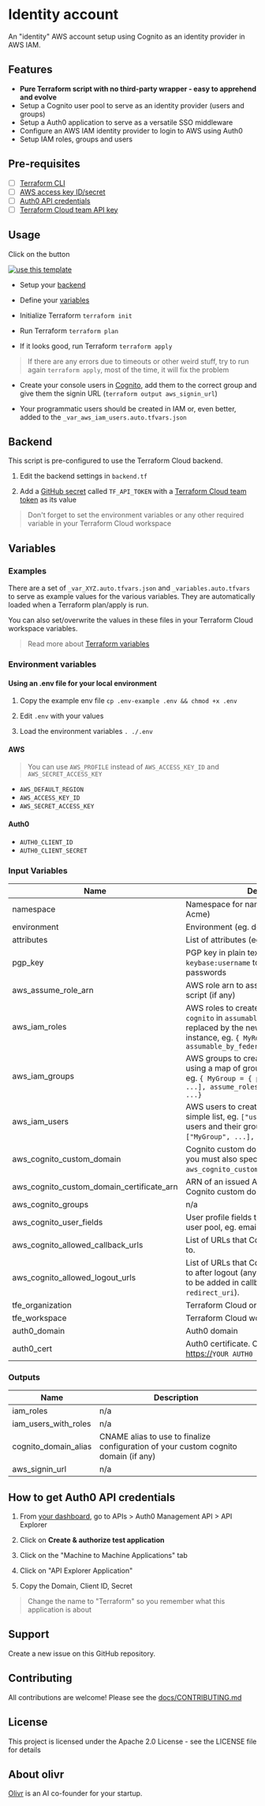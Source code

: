 # Identity account

An "identity" AWS account setup using Cognito as an identity provider in AWS IAM.

## Features

- **Pure Terraform script with no third-party wrapper - easy to apprehend and evolve**
- Setup a Cognito user pool to serve as an identity provider (users and groups)
- Setup a Auth0 application to serve as a versatile SSO middleware
- Configure an AWS IAM identity provider to login to AWS using Auth0
- Setup IAM roles, groups and users

## Pre-requisites

- [ ] [Terraform CLI](https://learn.hashicorp.com/terraform/getting-started/install.html)
- [ ] [AWS access key ID/secret](https://console.aws.amazon.com/iam/home#/security_credentials)
- [ ] [Auth0 API credentials](#how-to-get-auth0-api-credentials)
- [ ] [Terraform Cloud team API key](#backend)

## Usage

Click on the button

[![use this template](https://raw.githubusercontent.com/olivr-com/defaults/master/docs/images/usetemplate.png)](https://github.com/olivr-templates/infra-identity/generate)

- Setup your [backend](#backend)

- Define your [variables](#variables)

- Initialize Terraform `terraform init`

- Run Terraform `terraform plan`

- If it looks good, run Terraform `terraform apply`

> If there are any errors due to timeouts or other weird stuff, try to run again `terraform apply`, most of the time, it will fix the problem

- Create your console users in [Cognito](https://console.aws.amazon.com/cognito/home?region=us-east-1), add them to the correct group and give them the signin URL (`terraform output aws_signin_url`)

- Your programmatic users should be created in IAM or, even better, added to the `_var_aws_iam_users.auto.tfvars.json`

<!-- auto-terraform-backend -->
## Backend

This script is pre-configured to use the Terraform Cloud backend.

1. Edit the backend settings in `backend.tf`

2. Add a [GitHub secret](https://help.github.com/en/actions/configuring-and-managing-workflows/creating-and-storing-encrypted-secrets) called `TF_API_TOKEN` with a [Terraform Cloud team token](https://www.terraform.io/docs/cloud/users-teams-organizations/api-tokens.html#team-api-tokens) as its value

> Don't forget to set the environment variables or any other required variable in your Terraform Cloud workspace

<!-- auto-terraform-backend -->

## Variables

### Examples

There are a set of `_var_XYZ.auto.tfvars.json` and `_variables.auto.tfvars` to serve as example values for the various variables. They are automatically loaded when a Terraform plan/apply is run.

You can also set/overwrite the values in these files in your Terraform Cloud workspace variables.

> Read more about [Terraform variables](https://www.terraform.io/docs/configuration/variables.html)

<!-- auto-environment-variables -->
### Environment variables

#### Using an .env file for your local environment

1. Copy the example env file `cp .env-example .env && chmod +x .env`

2. Edit `.env` with your values

3. Load the environment variables `. ./.env`

<!-- auto-environment-variables -->

<!-- auto-terraform-env -->
#### AWS

> You can use `AWS_PROFILE` instead of `AWS_ACCESS_KEY_ID` and `AWS_SECRET_ACCESS_KEY`

- `AWS_DEFAULT_REGION`
- `AWS_ACCESS_KEY_ID`
- `AWS_SECRET_ACCESS_KEY`

#### Auth0

- `AUTH0_CLIENT_ID`
- `AUTH0_CLIENT_SECRET`
<!-- auto-terraform-env -->

<!-- auto-terraform-variables -->
### Input Variables

| Name | Description | Type | Default | Required |
|------|-------------|------|---------|:--------:|
| namespace | Namespace for naming resources (eg. `ac` for Acme) | `string` | n/a | yes |
| environment | Environment (eg. dev, prod, staging) | `string` | n/a | yes |
| attributes | List of attributes (eg. internal, public) | `list(string)` | `null` | no |
| pgp\_key | PGP key in plain text or using the format `keybase:username` to encrypt user keys and passwords | `string` | `null` | no |
| aws\_assume\_role\_arn | AWS role arn to assume when running this script (if any) | `string` | `null` | no |
| aws\_iam\_roles | AWS roles to create. If you set the value `cognito` in `assumable_by_federated`, it will be replaced by the newly created Cognito instance, eg. `{ MyRole = { assumable_by_federated = ["cognito"] } }` | `map(map(list(string)))` | `{}` | no |
| aws\_iam\_groups | AWS groups to create. It should be specified using a map of groups and their attributes, eg. `{ MyGroup = { policies = ["arn:xxx", ...], assume_roles = ["arn:xxx", ...] }, ...}` | `map(map(list(string)))` | `{}` | no |
| aws\_iam\_users | AWS users to create. You can specify a simple list, eg. `["user-1", ...]` or a map of users and their groups, eg. `{ user-1 = ["MyGroup", ...], ...}`. | `any` | `{}` | no |
| aws\_cognito\_custom\_domain | Cognito custom domain name. To use this, you must also specify `aws_cognito_custom_domain_certificate_arn`. | `string` | `null` | no |
| aws\_cognito\_custom\_domain\_certificate\_arn | ARN of an issued ACM certificate for the Cognito custom domain name. | `string` | `null` | no |
| aws\_cognito\_groups | n/a | `map(map(string))` | `{}` | no |
| aws\_cognito\_user\_fields | User profile fields to add to your Cognito user pool, eg. email, birthdate, twitter | `map` | `{}` | no |
| aws\_cognito\_allowed\_callback\_urls | List of URLs that Cognito clients can redirect to. | `list(string)` | `[]` | no |
| aws\_cognito\_allowed\_logout\_urls | List of URLs that Cognito clients can redirect to after logout (any url added here also need to be added in callback if making use of `redirect_uri`). | `list(string)` | `[]` | no |
| tfe\_organization | Terraform Cloud organization name | `string` | `null` | no |
| tfe\_workspace | Terraform Cloud workspace name | `string` | `null` | no |
| auth0\_domain | Auth0 domain | `string` | n/a | yes |
| auth0\_cert | Auth0 certificate. Can be found at <https://>`YOUR AUTH0 DOMAIN`/pem | `string` | n/a | yes |

### Outputs

| Name | Description |
|------|-------------|
| iam\_roles | n/a |
| iam\_users\_with\_roles | n/a |
| cognito\_domain\_alias | CNAME alias to use to finalize configuration of your custom cognito domain (if any) |
| aws\_signin\_url | n/a |

<!-- auto-terraform-variables -->

## How to get Auth0 API credentials

1. From [your dashboard](https://manage.auth0.com/dashboard), go to APIs > Auth0 Management API > API Explorer

2. Click on **Create & authorize test application**

3. Click on the "Machine to Machine Applications" tab

4. Click on "API Explorer Application"

5. Copy the Domain, Client ID, Secret

> Change the name to "Terraform" so you remember what this application is about

<!-- auto-support -->

## Support

Create a new issue on this GitHub repository.

<!-- auto-support -->

<!-- auto-contribute -->

## Contributing

All contributions are welcome! Please see the [docs/CONTRIBUTING.md](docs/CONTRIBUTING.md)

<!-- auto-contribute -->

<!-- auto-license -->
## License

This project is licensed under the Apache 2.0 License - see the LICENSE file for details

<!-- auto-license -->

<!-- auto-about-org -->

## About olivr

[Olivr](https://olivr.com) is an AI co-founder for your startup.

<!-- auto-about-org -->
